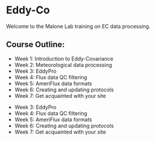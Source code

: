 # Eddy-Co
Welcome to the Malone Lab training on EC data processing.

## Course Outline:
- Week 1: Introduction to Eddy-Covariance
- Week 2: Meteorological data processing
- Week 3: EddyPro
- Week 4: Flux data QC filtering
- Week 5: AmeriFlux data formats
- Week 6: Creating and updating protocols
- Week 7: Get acquainted with your site
+ Week 3: EddyPro
+ Week 4: Flux data QC filtering
+ Week 5: AmeriFlux data formats
+ Week 6: Creating and updating protocols
+ Week 7: Get acquainted with your site
